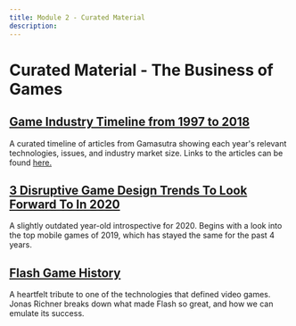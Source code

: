 ```yaml
---
title: Module 2 - Curated Material
description:
---
```


# Curated Material - The Business of Games

## <a href="https://medium.com/@polats/game-industry-timeline-from-1997-2018-4b5adfa76ecc" target="_blank" rel="noopener noreferrer">Game Industry Timeline from 1997 to 2018</a>

A curated timeline of articles from Gamasutra showing each year's relevant technologies, issues, and industry market size. Links to the articles can be found <a href="https://docs.google.com/spreadsheets/d/1NwNkNDqk31cKXO5e5vm3xWs4ieUU-sgot_7hu6f4pmg/" target="_blank" rel="noopener noreferrer">here.</a>

## <a href="https://medium.com/@polats/3-disruptive-game-design-trends-to-look-forward-to-in-2020-23c22aa4b6be" target="_blank" rel="noopener noreferrer">3 Disruptive Game Design Trends To Look Forward To In 2020</a>

A slightly outdated year-old introspective for 2020. Begins with a look into the top mobile games of 2019, which has stayed the same for the past 4 years.


## <a href="https://www.flashgamehistory.com/" target="_blank" rel="noopener noreferrer">Flash Game History</a>

A heartfelt tribute to one of the technologies that defined video games. Jonas Richner breaks down what made Flash so great, and how we can emulate its success.
